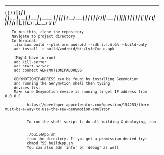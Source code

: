  _               ___       _______            _        
( )             / __)     | ______)          | |       
| |     _   _ _| |__ _____| |     _   _  ____| | _____ 
| |    | | | (_   __) ___ | |    | | | |/ ___) || ___ |
| |____| |_| | | |  | ____| |____| |_| ( (___| || ____|
|_______)__  | |_|  |_____)\______)__  |\____)\_)_____)
       (____/                    (____/                

       To run this, clone the repository
       Navigate to project directory
       In terminal:
       	titanium build --platform android --sdk 3.4.0.GA --build-only
       	adb install -r build/android/bin/LyfeCycle.apk

       	(Might have to run)
       	adb kill-server
       	adb start-server
       	adb connect GENYMOTIONIPADDRESS

       	GENYMOTIONIPADDRESS can be found by installing Genymotion
       	and running the Genymotion shell then typing
       	devices list
       	Make sure Genymotion device is running to get IP address from 0.0.0.0

              https://developer.appcelerator.com/question/154253/there-must-be-a-way-to-use-the-new-genymotion-emulator


              To run the shell script to do all building & deploying, run

              
              ./buildApp.sh
              from the directory. If you get a permission denied try:
              chmod 755 buildApp.sh
              You can also add 'info' or 'debug' as well

